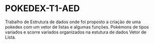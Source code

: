 # POKEDEX-T1-AED
Trabalho de Estrutura de dados onde foi proposto a criação de uma pokedex com um vetor de listas e algumas funções.
Pokémons de tipos variados e scorre variados organizados na estutura de dados Vetor de Lista.
